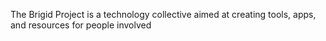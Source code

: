 The Brigid Project is a technology collective aimed at creating tools, apps, and resources for people involved 
